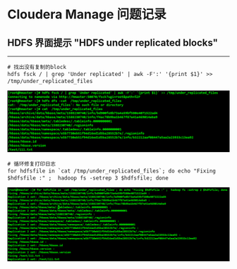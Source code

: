 # Cloudera Manage 问题记录
## HDFS 界面提示 "HDFS under replicated blocks"
****
```` shell
# 找出没有复制的block
hdfs fsck / | grep 'Under replicated' | awk -F':' '{print $1}' >> /tmp/under_replicated_files 
````

![Alt text](../images/hdfs修复1.jpg)

```` shell
# 循环修复打印日志
for hdfsfile in `cat /tmp/under_replicated_files`; do echo "Fixing $hdfsfile :" ;  hadoop fs -setrep 3 $hdfsfile; done
````

![Alt text](../images/hdfs修复2.jpg)



